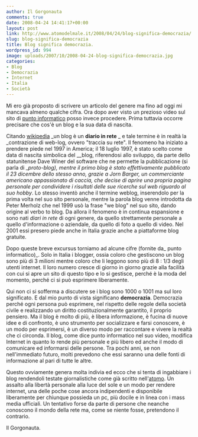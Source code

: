 ```yaml
---
author: Il Gorgonauta
comments: true
date: 2008-04-24 14:41:17+00:00
layout: post
link: http://www.atomodelmale.it/2008/04/24/blog-significa-democrazia/
slug: blog-significa-democrazia
title: Blog significa democrazia.
wordpress_id: 994
image: uploads/2007/10/2008-04-24-blog-significa-democrazia.jpg
categories:
- Blog
- Democrazia
- Internet
- Italia
- Società
---
```


Mi ero già proposto di scrivere un articolo del genere ma fino ad oggi mi mancava almeno qualche cifra. Ora dopo aver visto un prezioso video sul sito di [punto informatico](http://punto-informatico.it/index.aspx?t=24/04/2008) posso invece procedere. Prima tuttavia occorre precisare che cos'è un blog e la sua data di nascita.

Citando [wikipedia](http://it.wikipedia.org/wiki/Blog) _un blog è un **diario in rete** _ e tale termine è in realtà la _contrazione di web-log, ovvero "traccia su rete". Il fenomeno ha iniziato a prendere piede nel 1997 in America; il 18 luglio 1997, è stato scelto come data di nascita simbolica del __blog, riferendosi allo sviluppo, da parte dello statunitense Dave Winer del software che ne permette la pubblicazione (si parla di __proto-blog), mentre il primo blog è stato effettivamente pubblicato il 23 dicembre dello stesso anno, grazie a Jorn Barger, un commerciante americano appassionato di caccia, che decise di aprire una propria pagina personale per condividere i risultati delle sue ricerche sul web riguardo al suo hobby_. Lo stesso inventò anche il termine weblog, inserendolo per la prima volta nel suo sito personale, mentre la parola blog venne introdotta da  Peter Merholz che nel 1999 usò la frase "we blog" nel suo sito, dando origine al verbo to blog. Da allora il fenomeno è in continua espansione e sono nati _diari in rete_ di ogni genere, da quello strettamente personale a quello d'informazione o aziendale, da quello di foto a quello di video. Nel 2001 essi presero piede anche in Italia grazie anche a piattaforme blog gratuite.

Dopo queste breve excursus torniamo ad alcune cifre (fornite da_ punto informatico)_. Solo in Italia i blogger, ossia coloro che gestiscono un blog sono più di 3 milioni mentre coloro che li leggono sono più di 8 : 1/3 degli utenti internet. Il loro numero cresce di giorno in giorno grazie alla facilità con cui si apre un sito di questo tipo e lo si gestisce, perché è la moda del momento, perché ci si può esprimere liberamente.

Qui non ci si sofferma  a discutere se i blog sono 1000 o 1001 ma sul loro significato. E dal mio punto di vista significano **democrazia**. Democrazia perché ogni persona può esprimere, nel rispetto delle regole della società civile e realizzando un diritto costituzionalmente garantito, il proprio pensiero. Ma il blog è molto di più, è libera informazione, è fucina di nuove idee e di confronto, è uno strumento per socializzare e farsi conoscere, è un modo per esprimersi, è un diverso modo per raccontare e vivere la realtà che ci circonda. Il blog, come dice punto informatico nel suo video, modifica Internet in quanto lo rende più personale e più libero ed anche il modo di comunicare ed informarsi delle persone. Tra pochi anni, se non nell'immediato futuro, molti prevedono che essi saranno una delle fonti di informazione al pari di tutte le altre.

Questo ovviamente genera molta indivia ed ecco che si tenta di ingabbiare i blog rendendoli testate giornalistiche come già scritto nell'[atomo](/2007/10/21/crucifige/). Un assalto alla libertà personale alla luce del sole e un modo per rendere internet, una delle poche cose ancora indipendenti e disponibile liberamente per chiunque possieda un pc, più docile e in linea con i mass media ufficiali. Un tentativo forse da parte di persone che neanche conoscono il mondo della rete ma, come se niente fosse, pretendono il contrario.

Il Gorgonauta.
